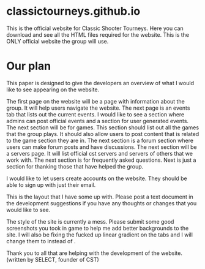 # classictourneys.github.io
This is the official website for Classic Shooter Tourneys. Here you can download and see all the HTML files required for the website. This is the ONLY official website the group will use.

# Our plan
This paper is designed to give the developers an overview of what I would like to see appearing on the website. 

The first page on the website will be a page with information about the group. It will help users navigate the website. The next page is an events tab that lists out the current events. I would like to see a section where admins can post official events and a section for user generated events. The next section will be for games. This section should list out all the games that the group plays. It should also allow users to post content that is related to the game section they are in. The next section is a forum section where users can make forum posts and have discussions. The next section will be a servers page. It will list official cst servers and servers of others that we work with. The next section is for frequently asked questions. Next is just a section for thanking those that have helped the group.

I would like to let users create accounts on the website. They should be able to sign up with just their email. 

This is the layout that I have some up with. Please post a text document in the development suggestions if you have any thoughts or changes that you would like to see.

The style of the site is currently a mess. Please submit some good screenshots you took in game to help me add better backgrounds to the site. I will also be fixing the fucked up linear gradient on the tabs and I will change them to <a> instead of <span>.

Thank you to all that are helping with the development of the website. 
(written by SELECT, founder of CST)
